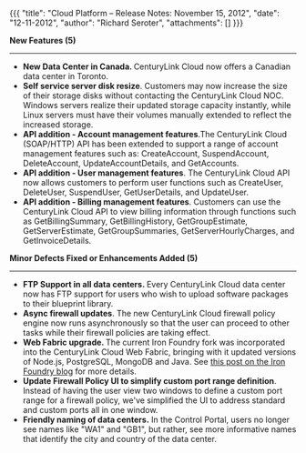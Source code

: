 {{{
  "title": "Cloud Platform – Release Notes: November 15, 2012",
  "date": "12-11-2012",
  "author": "Richard Seroter",
  "attachments": []
}}}

<p><strong>New Features (5)</strong>
</p>
<hr />
<ul>
  <li><strong>New Data Center in Canada. </strong>CenturyLink Cloud now offers a Canadian data center in Toronto.</li>
  <li><strong>Self service server disk resize</strong>. Customers may now increase the size of their storage disks without contacting the CenturyLink Cloud NOC. Windows servers realize their updated storage capacity instantly, while Linux servers must have their volumes
    manually extended to reflect the increased storage.</li>
  <li><strong>API addition - Account management features</strong>.The CenturyLink Cloud (SOAP/HTTP) API has been extended to support a range of account management features such as: CreateAccount, SuspendAccount, DeleteAccount, UpdateAccountDetails, and GetAccounts.</li>
  <li><strong>API addition - User management features</strong>.&nbsp;The CenturyLink Cloud API now allows customers to perform user functions such as CreateUser, DeleteUser, SuspendUser, GetUserDetails, and UpdateUser.</li>
  <li><strong>API addition - Billing management features</strong>. Customers can use the CenturyLink Cloud API to view billing information through functions such as GetBillingSummary, GetBillingHistory, GetGroupEstimate, GetServerEstimate, GetGroupSummaries, GetServerHourlyCharges,
    and GetInvoiceDetails.</li>
</ul>
<p></p>
<p><strong>Minor Defects Fixed or Enhancements Added (5)</strong>
</p>
<hr />
<ul>
  <li><strong>FTP Support in all data centers.&nbsp;</strong>Every CenturyLink Cloud data center now has FTP support for users who wish to upload software packages to their blueprint library.</li>
  <li><strong>Async firewall updates</strong>. The new CenturyLink Cloud firewall policy engine now runs asynchronously so that the user can proceed to other tasks while their firewall policies are taking effect.</li>
  <li><strong>Web Fabric upgrade. </strong>The current Iron Foundry fork was incorporated into the CenturyLink Cloud Web Fabric, bringing with it updated versions of Node.js, PostgreSQL, MongoDB and Java. See <a href="http://blog.ironfoundry.org/2012/10/ironfoundry-me-environment-now-running-latest-iron-foundry-bits/"
    target="_blank">this post on the Iron Foundry blog</a> for more details.</li>
  <li><strong>Update Firewall Policy UI to simplify custom port range definition</strong>. Instead of having the user view two windows to define a custom port range for a firewall policy, we've simplified the UI to address standard and custom ports all in
    one window.</li>
  <li><strong>Friendly naming of data centers.</strong>&nbsp;In the Control Portal, users no longer see names like "WA1" and "GB1", but rather, see more informative names that identify the city and country of the data center.</li>
</ul>